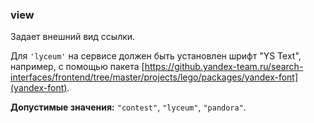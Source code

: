 ### view

Задает внешний вид ссылки.

Для `'lyceum'` на сервисе должен быть установлен шрифт "YS Text", например, с помощью пакета [https://github.yandex-team.ru/search-interfaces/frontend/tree/master/projects/lego/packages/yandex-font](yandex-font).

<!-- props:start -->
**Допустимые значения:** `"contest"`, `"lyceum"`, `"pandora"`.
<!-- props:end -->